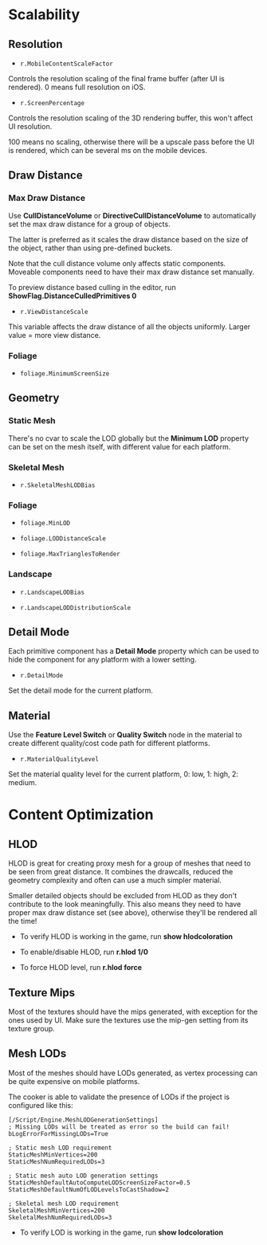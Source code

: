 # Scalability

## Resolution

* `r.MobileContentScaleFactor`

Controls the resolution scaling of the final frame buffer (after UI is rendered). 0 means full resolution on iOS.

* `r.ScreenPercentage`

Controls the resolution scaling of the 3D rendering buffer, this won't affect UI resolution. 

100 means no scaling, otherwise there will be a upscale pass before the UI is rendered, which can be several ms on the mobile devices.

## Draw Distance

### Max Draw Distance

Use **CullDistanceVolume** or **DirectiveCullDistanceVolume** to automatically set the max draw distance for a group of objects. 

The latter is preferred as it scales the draw distance based on the size of the object, rather than using pre-defined buckets.

Note that the cull distance volume only affects static components. Moveable components need to have their max draw distance set manually.

To preview distance based culling in the editor, run **ShowFlag.DistanceCulledPrimitives 0**

* `r.ViewDistanceScale`

This variable affects the draw distance of all the objects uniformly. Larger value = more view distance.

### Foliage

* `foliage.MinimumScreenSize`



## Geometry

### Static Mesh

There's no cvar to scale the LOD globally but the **Minimum LOD** property can be set on the mesh itself, with different value for each platform.

### Skeletal Mesh

* `r.SkeletalMeshLODBias`

### Foliage

* `foliage.MinLOD`

* `foliage.LODDistanceScale`

* `foliage.MaxTrianglesToRender`

### Landscape

* `r.LandscapeLODBias`

* `r.LandscapeLODDistributionScale`



## Detail Mode

Each primitive component has a **Detail Mode** property which can be used to hide the component for any platform with a lower setting.

* `r.DetailMode`

Set the detail mode for the current platform.

## Material

Use the **Feature Level Switch** or **Quality Switch** node in the material to create different quality/cost code path for different platforms.

* `r.MaterialQualityLevel`

Set the material quality level for the current platform, 0: low, 1: high, 2: medium.

# Content Optimization

## HLOD

HLOD is great for creating proxy mesh for a group of meshes that need to be seen from great distance. It combines the drawcalls, reduced the geometry complexity and often can use a much simpler material.

Smaller detailed objects should be excluded from HLOD as they don't contribute to the look meaningfully. This also means they need to have proper max draw distance set (see above), otherwise they'll be rendered all the time!

 - To verify HLOD is working in the game, run **show hlodcoloration**

 - To enable/disable HLOD, run **r.hlod 1/0**

 - To force HLOD level, run **r.hlod force <LEVEL>**

## Texture Mips

Most of the textures should have the mips generated, with exception for the ones used by UI. Make sure the textures use the mip-gen setting from its texture group.

## Mesh LODs

Most of the meshes should have LODs generated, as vertex processing can be quite expensive on mobile platforms. 

The cooker is able to validate the presence of LODs if the project is configured like this:

```
[/Script/Engine.MeshLODGenerationSettings]
; Missing LODs will be treated as error so the build can fail!
bLogErrorForMissingLODs=True

; Static mesh LOD requirement
StaticMeshMinVertices=200
StaticMeshNumRequiredLODs=3

; Static mesh auto LOD generation settings
StaticMeshDefaultAutoComputeLODScreenSizeFactor=0.5
StaticMeshDefaultNumOfLODLevelsToCastShadow=2

; Skeletal mesh LOD requirement
SkeletalMeshMinVertices=200
SkeletalMeshNumRequiredLODs=3
```

- To verify LOD is working in the game, run **show lodcoloration**
